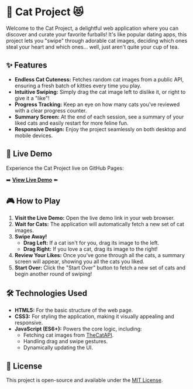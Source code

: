 # 🐾 Cat Project 😻

Welcome to the Cat Project, a delightful web application where you can discover and curate your favorite furballs\! It's like popular dating apps, this project lets you "swipe" through adorable cat images, deciding which ones steal your heart and which ones… well, just aren't quite your cup of tea.

## ✨ Features

  * **Endless Cat Cuteness:** Fetches random cat images from a public API, ensuring a fresh batch of kitties every time you play.
  * **Intuitive Swiping:** Simply drag the cat image left to dislike it, or right to give it a "like"\!
  * **Progress Tracking:** Keep an eye on how many cats you've reviewed with a clear progress counter.
  * **Summary Screen:** At the end of each session, see a summary of your liked cats and easily restart for more feline fun.
  * **Responsive Design:** Enjoy the project seamlessly on both desktop and mobile devices.

## 🚀 Live Demo

Experience the Cat Project live on GitHub Pages:

➡️ **[View Live Demo](https://kai2799.github.io/cat-project/)** ⬅️

## 🎮 How to Play

1.  **Visit the Live Demo:** Open the live demo link in your web browser.
2.  **Wait for Cats:** The application will automatically fetch a new set of cat images.
3.  **Swipe Away\!**
      * **Drag Left:** If a cat isn't for you, drag its image to the left.
      * **Drag Right:** If you love a cat, drag its image to the right\!
4.  **Review Your Likes:** Once you've gone through all the cats, a summary screen will appear, showing you all the cats you liked.
5.  **Start Over:** Click the "Start Over" button to fetch a new set of cats and begin another round of swiping\!

## 🛠️ Technologies Used

  * **HTML5:** For the basic structure of the web page.
  * **CSS3:** For styling the application, making it visually appealing and responsive.
  * **JavaScript (ES6+):** Powers the core logic, including:
      * Fetching cat images from [TheCatAPI](https://thecatapi.com/).
      * Handling drag and swipe gestures.
      * Dynamically updating the UI.

## 📄 License

This project is open-source and available under the [MIT License](https://www.google.com/search?q=LICENSE).
